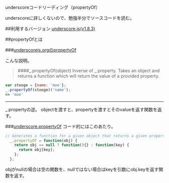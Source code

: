 underscoreコードリーディング（propertyOf）

underscoreに詳しくないので、勉強半分でソースコードを読む。



##利用するバージョン
[underscore.js(v1.8.3)](https://github.com/jashkenas/underscore/tree/1.8.3)


##propertyOfとは


###[underscorejs.orgのpropertyOf](http://underscorejs.org/#propertyOf)

こんな説明。
>####_.propertyOf(object) 
>Inverse of _.property. 
>Takes an object and returns a function which will return the value of a provided property.


```javascript
var stooge = {name: 'moe'};
_.propertyOf(stooge)('name');
=> 'moe'
```

------------- 
_.propertyの逆。
objectを渡すと、propertyを渡すとそのvalueを返す関数を返す。

###[underscore.propertyOf](https://github.com/jashkenas/underscore/blob/1.8.3/underscore.js#L1297)
コード的にはこのあたり。

```javascript
// Generates a function for a given object that returns a given property.
  _.propertyOf = function(obj) {
    return obj == null ? function(){} : function(key) {
      return obj[key];
    };
  };

```

objがnullの場合は空の関数を、nullではない場合はkeyを引数にobj.keyを返す関数を返す。

